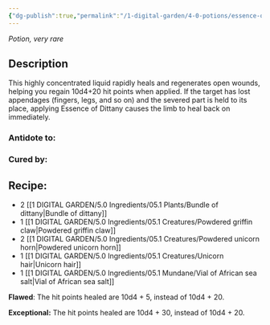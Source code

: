 ```yaml
---
{"dg-publish":true,"permalink":"/1-digital-garden/4-0-potions/essence-of-dittany/","tags":["#potion","extracurricular"]}
---
```


*Potion, very rare* 

## Description

This highly concentrated liquid rapidly heals and regenerates open wounds, helping you regain 10d4+20 hit points when applied. If the target has lost appendages (fingers, legs, and so on) and the severed part is held to its place, applying Essence of Dittany causes the
limb to heal back on immediately.

### Antidote to: 


### Cured by:


## Recipe:

- 2 [[1 DIGITAL GARDEN/5.0 Ingredients/05.1 Plants/Bundle of dittany\|Bundle of dittany]]
- 1 [[1 DIGITAL GARDEN/5.0 Ingredients/05.1 Creatures/Powdered griffin claw\|Powdered griffin claw]]
- 2 [[1 DIGITAL GARDEN/5.0 Ingredients/05.1 Creatures/Powdered unicorn horn\|Powdered unicorn horn]]
- 1 [[1 DIGITAL GARDEN/5.0 Ingredients/05.1 Creatures/Unicorn hair\|Unicorn hair]]
- 1 [[1 DIGITAL GARDEN/5.0 Ingredients/05.1 Mundane/Vial of African sea salt\|Vial of African sea salt]]

**Flawed**:
The hit points healed are 10d4 + 5, instead of 10d4 + 20.

**Exceptional:** 
The hit points healed are 10d4 + 30, instead of 10d4 + 20.